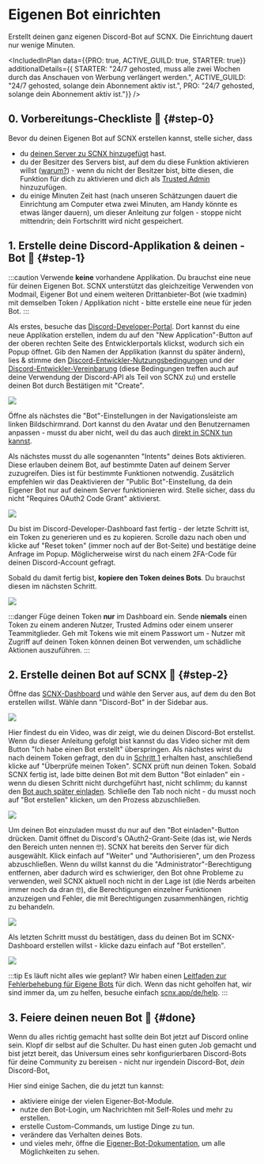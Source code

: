 # Eigenen Bot einrichten

Erstellt deinen ganz eigenen Discord-Bot auf SCNX. Die Einrichtung dauert nur wenige Minuten.

<IncludedInPlan data={{PRO: true, ACTIVE_GUILD: true, STARTER: true}} additionalDetails={{
STARTER: "24/7 gehosted, muss alle zwei Wochen durch das Anschauen von Werbung verlängert werden.",
ACTIVE_GUILD: "24/7 gehosted, solange dein Abonnement aktiv ist.",
PRO: "24/7 gehosted, solange dein Abonnement aktiv ist."}} />

## 0. Vorbereitungs-Checkliste 🛫 {#step-0}

Bevor du deinen Eigenen Bot auf SCNX erstellen kannst, stelle sicher, dass

* du [deinen Server zu SCNX hinzugefügt](./setup) hast.
* du der Besitzer des Servers bist, auf dem du diese Funktion aktivieren
  willst ([warum?](./scnx/guilds/trusted-admins#throubleshooting)) - wenn du nicht der Besitzer bist, bitte diesen, die
  Funktion für dich zu aktivieren und dich als [Trusted Admin](./scnx/guilds/trusted-admins) hinzuzufügen.
* du einige Minuten Zeit hast (nach unseren Schätzungen dauert die Einrichtung am Computer etwa zwei Minuten, am Handy könnte
  es etwas länger dauern), um dieser Anleitung zur folgen - stoppe nicht mittendrin; dein Fortschritt wird nicht gespeichert.

## 1. Erstelle deine Discord-Applikation & deinen -Bot 🤖 {#step-1}

:::caution
Verwende **keine** vorhandene Applikation. Du brauchst eine neue für deinen Eigenen Bot. SCNX unterstützt das gleichzeitige
Verwenden von Modmail, Eigener Bot und einem weiteren Drittanbieter-Bot (wie txadmin) mit demselben Token / Applikation nicht - bitte
erstelle eine neue für jeden Bot.
:::

Als erstes, besuche das [Discord-Developer-Portal](https://discord.com/developers/applications). Dort kannst du eine neue
Applikation erstellen, indem du auf den "New Application"-Button auf der oberen rechten Seite des Entwicklerportals klickst, wodurch sich ein Popup öffnet.
Gib den Namen der Applikation (kannst du später ändern), lies & stimme
den [Discord-Entwickler-Nutzungsbedingungen](https://discord.com/developers/docs/policies-and-agreements/terms-of-service)
und der [Discord-Entwickler-Vereinbarung](https://discord.com/developers/docs/policies-and-agreements/developer-policy) (diese
Bedingungen treffen auch auf deine Verwendung der Discord-API als Teil von SCNX zu) und erstelle deinen Bot durch Bestätigen mit "Create".

![](@site/docs/assets/setup/custom-bot-1.png)

Öffne als nächstes die "Bot"-Einstellungen in der Navigationsleiste am linken Bildschirmrand.
Dort kannst du den Avatar und den Benutzernamen anpassen - musst du aber nicht,
weil du das auch [direkt in SCNX tun kannst](./scnx/guilds/bots#change-profile).

Als nächstes musst du alle sogenannten "Intents" deines Bots aktivieren. Diese erlauben deinem Bot, auf bestimmte
Daten auf
deinem Server zuzugreifen. Dies ist für bestimmte Funktionen notwendig. Zusätzlich empfehlen wir das Deaktivieren der "Public Bot"-Einstellung,
da dein Eigener Bot nur auf deinem Server funktionieren wird. Stelle sicher, dass du nicht "Requires OAuth2 Code Grant"
aktivierst.

![](@site/docs/assets/setup/custom-bot-2.png)

Du bist im Discord-Developer-Dashboard fast fertig - der letzte Schritt ist, ein Token zu generieren und es zu kopieren. Scrolle
dazu nach oben und klicke auf "Reset token" (immer noch auf der Bot-Seite) und bestätige deine Anfrage im Popup. Möglicherweise wirst
du nach einem 2FA-Code für deinen Discord-Account gefragt.

Sobald du damit fertig bist, **kopiere den Token deines Bots**. Du brauchst diesen im nächsten Schritt.

![](@site/docs/assets/setup/custom-bot-3.png)

:::danger
Füge deinen Token **nur** im Dashboard ein. Sende **niemals** einen Token zu einem anderen Nutzer, Trusted Admins oder einem unserer
Teammitglieder. Geh mit Tokens wie mit einem Passwort um - Nutzer mit Zugriff auf deinen Token können deinen Bot verwenden, um
schädliche Aktionen auszuführen.
:::

## 2. Erstelle deinen Bot auf SCNX 🚀 {#step-2}

Öffne das [SCNX-Dashboard](https://scnx.app/de/user/guilds/) und wähle den Server aus, auf dem du den Bot erstellen willst.
Wähle dann "Discord-Bot" in der Sidebar aus.

![](@site/docs/assets/setup/custom-bot-4.png)

Hier findest du ein Video, was dir zeigt, wie du deinen Discord-Bot erstellst. Wenn du dieser Anleitung gefolgt bist kannst du
das Video sicher mit dem Button "Ich habe einen Bot erstellt" überspringen. Als nächstes wirst du nach deinem Token gefragt, den
du in [Schritt 1](#step-1) erhalten hast, anschließend klicke auf "Überprüfe meinen Token". SCNX prüft nun deinen Token. Sobald SCNX fertig ist,
lade bitte deinen Bot mit dem Button "Bot einladen" ein - wenn du diesen Schritt nicht durchgeführt hast, nicht
schlimm; du kannst den [Bot auch später einladen](./scnx/guilds/bots#invite-bot). Schließe den Tab noch nicht - du musst noch
auf "Bot erstellen" klicken, um den Prozess abzuschließen.

![](@site/docs/assets/setup/custom-bot-5.png)

Um deinen Bot einzuladen musst du nur auf den "Bot einladen"-Button drücken. Damit öffnet du Discord's OAuth2-Grant-Seite
(das ist, wie Nerds den Bereich unten nennen 🤓). SCNX hat bereits den Server für dich ausgewählt. Klick einfach auf "Weiter" und
"Authorisieren", um den Prozess abzuschließen. Wenn du willst kannst du die "Administrator"-Berechtigung entfernen, aber dadurch wird
es
schwieriger, den Bot ohne Probleme zu verwenden, weil SCNX aktuell noch nicht in der Lage ist (die Nerds arbeiten immer noch da dran 🤓), die
Berechtigungen einzelner Funktionen anzuzeigen und Fehler, die mit Berechtigungen zusammenhängen, richtig zu behandeln.

![](@site/docs/assets/setup/custom-bot-6.png)

Als letzten Schritt musst du bestätigen, dass du deinen Bot im SCNX-Dashboard erstellen willst - klicke dazu einfach auf
"Bot erstellen".

![](@site/docs/assets/setup/custom-bot-7.png)

:::tip Es läuft nicht alles wie geplant?
Wir haben einen [Leitfaden zur Fehlerbehebung für Eigene Bots](./custom-bot/troubleshooting) für dich. Wenn das nicht geholfen hat,
wir sind immer da, um zu helfen, besuche
einfach [scnx.app/de/help](https://scnx.app/de/help).
:::

## 3. Feiere deinen neuen Bot 🎉 {#done}

Wenn du alles richtig gemacht hast sollte dein Bot jetzt auf Discord online sein. Klopf dir selbst auf die Schulter. Du hast einen guten Job gemacht und
bist jetzt bereit, das Universum eines sehr konfigurierbaren Discord-Bots für deine Community zu bereisen - nicht nur irgendein Discord-Bot,
*dein* Discord-Bot[.](https://cdn.scderox.de/IUopj39jjiOPASDioh/7xpodw.jpg)

Hier sind einige Sachen, die du jetzt tun kannst:

* aktiviere einige der vielen Eigener-Bot-Module.
* nutze den Bot-Login, um Nachrichten mit Self-Roles und mehr zu erstellen.
* erstelle Custom-Commands, um lustige Dinge zu tun.
* verändere das Verhalten deines Bots.
* und vieles mehr, öffne die [Eigener-Bot-Dokumentation](./custom-bot/intro), um alle Möglichkeiten zu sehen.